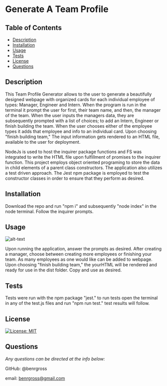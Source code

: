 # Generate A Team Profile

## Table of Contents

- [Description](#description)
- [Installation](#installation)
- [Usage](#usage)
- [Tests](#tests)
- [License](#license)
- [Questions](#questions)

## Description

This Team Profile Generator allows to the user to generate a beautifully designed webpage with organized cards for each individual employee of types: Manager, Engineer and Intern. When the program is run in the terminal it prompt the user for first, their team name, and then, the manager of the team. When the user inputs the managers data, they are subsequently prompted with a list of choices; to add an Intern, Engineer or finish building the team. When the user chooses either of the employee types it adds that employee and info to an individual card. Upon choosing "finish building team," The input information gets rendered to an HTML file, available to the user for deployment.

NodeJs is used to host the inquirer package functions and FS was integrated to write the HTML file upon fulfillment of promises to the inquirer function. This project employs object oriented programing to store the data in child elements of a parent class constructors. The application also utilizes a test driven approach. The Jest npm package is employed to test the constructor classes in order to ensure that they perform as desired.

## Installation

Download the repo and run "npm i" and subsequently "node index" in the node terminal. Follow the inquirer prompts.

## Usage

![alt-text](/Gif/Team-Profile.gif)

Upon running the application, answer the prompts as desired. After creating a manager, choose between creating more employees or finishing your team. As many employees as one would like can be added to webpage. Upon choosing "finish building team," the yourHTML will be rendered and ready for use in the dist folder. Copy and use as desired.

## Tests

Tests were run with the npm package "jest." to run tests open the terminal in any of the test.js files and run "npm run test." test results will follow.

## License

[![License: MIT](https://img.shields.io/badge/License-MIT-yellow.svg)](https://opensource.org/licenses/MIT)

## Questions

_Any questions can be directed at the info below:_

GitHub: @benrgross

email: benrgross@gmail.com
